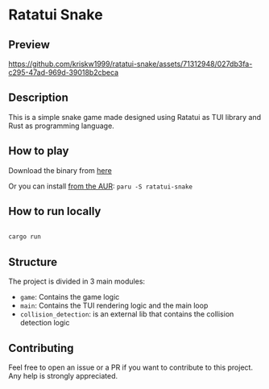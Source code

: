 # Ratatui Snake

## Preview

https://github.com/kriskw1999/ratatui-snake/assets/71312948/027db3fa-c295-47ad-969d-39018b2cbeca

## Description

This is a simple snake game made designed using Ratatui as TUI library and Rust as programming language.

## How to play

Download the binary from [here](https://github.com/kriskw1999/ratatui-snake/releases)

Or you can install [from the AUR](https://aur.archlinux.org/packages/ratatui-snake): `paru -S ratatui-snake`

## How to run locally

```bash

cargo run

```

## Structure

The project is divided in 3 main modules:

- `game`: Contains the game logic
- `main`: Contains the TUI rendering logic and the main loop
- `collision_detection`: is an external lib that contains the collision detection logic

## Contributing

Feel free to open an issue or a PR if you want to contribute to this project.
Any help is strongly appreciated.
